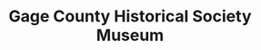 ---
layout: repo
title: "Gage County Historical Society Museum"
id: 11465
permalink: repos/11465/
---